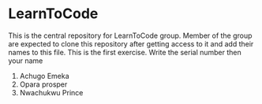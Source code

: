# LearnToCode
This is the central repository for LearnToCode group.
Member of the group are expected to clone this repository after getting access to it and add their names to this file. This is the first exercise.
Write the serial number then your name

1. Achugo Emeka
2. Opara prosper
3. Nwachukwu Prince
